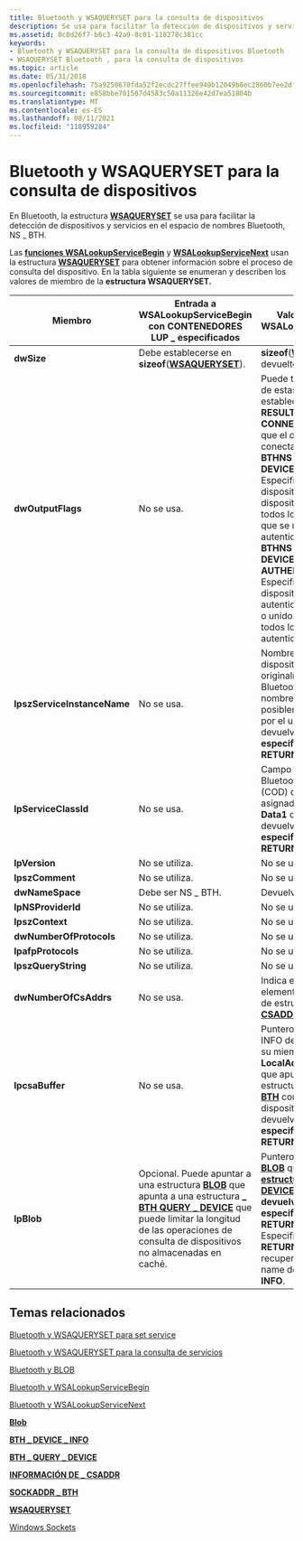 ```yaml
---
title: Bluetooth y WSAQUERYSET para la consulta de dispositivos
description: Se usa para facilitar la detección de dispositivos y servicios en Bluetooth espacio de nombres, NS \_ BTH.
ms.assetid: 0c0d26f7-b6c3-42a9-8c01-118278c381cc
keywords:
- Bluetooth y WSAQUERYSET para la consulta de dispositivos Bluetooth
- WSAQUERYSET Bluetooth , para la consulta de dispositivos
ms.topic: article
ms.date: 05/31/2018
ms.openlocfilehash: 75a9250670fda52f2ecdc27ffee949b12049b8ec2860b7ee2df23631c4469076
ms.sourcegitcommit: e858bbe701567d4583c50a11326e42d7ea51804b
ms.translationtype: MT
ms.contentlocale: es-ES
ms.lasthandoff: 08/11/2021
ms.locfileid: "118959284"
---
```

# <a name="bluetooth-and-wsaqueryset-for-device-inquiry"></a>Bluetooth y WSAQUERYSET para la consulta de dispositivos

En Bluetooth, la estructura [**WSAQUERYSET**](/windows/desktop/api/winsock2/ns-winsock2-wsaquerysetw) se usa para facilitar la detección de dispositivos y servicios en el espacio de nombres Bluetooth, NS \_ BTH.

Las [**funciones WSALookupServiceBegin**](/windows/desktop/api/winsock2/nf-winsock2-wsalookupservicebegina) y [**WSALookupServiceNext**](/windows/desktop/api/winsock2/nf-winsock2-wsalookupservicenexta) usan la estructura [**WSAQUERYSET**](/windows/desktop/api/winsock2/ns-winsock2-wsaquerysetw) para obtener información sobre el proceso de consulta del dispositivo. En la tabla siguiente se enumeran y describen los valores de miembro de la **estructura WSAQUERYSET.**

| Miembro                      | Entrada a WSALookupServiceBegin con CONTENEDORES LUP \_ especificados                                                                                                                                              | Valor devuelto de WSALookupServiceNext                                                                                                                                                                                                                                                                                                                                                                                        |
|-----------------------------|------------------------------------------------------------------------------------------------------------------------------------------------------------------------------------------------------------|---------------------------------------------------------------------------------------------------------------------------------------------------------------------------------------------------------------------------------------------------------------------------------------------------------------------------------------------------------------------------------------------------------------------------------|
| **dwSize**                  | Debe establecerse en **sizeof**([**WSAQUERYSET**](/windows/desktop/api/winsock2/ns-winsock2-wsaquerysetw)).                                                                                                                                       | **sizeof**([**WSAQUERYSET**](/windows/desktop/api/winsock2/ns-winsock2-wsaquerysetw)) devuelto por el sistema.                                                                                                                                                                                                                                                                                                                                                        |
| **dwOutputFlags**           | No se usa.                                                                                                                                                                                                  | Puede tener una o varias de estas marcas establecidas: **BTHNS \_ RESULT \_ DEVICE \_ CONNECTED** Especifica que el dispositivo está conectado.<br/> **BTHNS \_ RESULT \_ DEVICE \_ REMEMBERED** Especifica que el dispositivo es un dispositivo recordada. No todos los dispositivos que se recuerden están autenticados.<br/> **BTHNS \_ RESULT \_ DEVICE \_ AUTHENTICATED** Especifica que el dispositivo está autenticado, emparejado o unido. Se recuerda a todos los dispositivos autenticados.<br/> |
| **lpszServiceInstanceName** | No se usa.                                                                                                                                                                                                  | Nombre para mostrar del dispositivo, devuelto originalmente desde una Bluetooth solicitud de nombre remoto y posiblemente actualizado por el usuario local. Se devuelve **si se especifica \_ LUP RETURN \_ NAME.**                                                                                                                                                                                                                                         |
| **lpServiceClassId**        | No se usa.                                                                                                                                                                                                  | Campo de clase Bluetooth de dispositivo (COD) de 32 bits asignado al **miembro Data1** del GUID. Se devuelve **si se especifica \_ LUP RETURN \_ TYPE.**                                                                                                                                                                                                                                                                                    |
| **lpVersion**               | No se utiliza.                                                                                                                                                                                                  | No se utiliza.                                                                                                                                                                                                                                                                                                                                                                                                                       |
| **lpszComment**             | No se utiliza.                                                                                                                                                                                                  | No se utiliza.                                                                                                                                                                                                                                                                                                                                                                                                                       |
| **dwNameSpace**             | Debe ser NS \_ BTH.                                                                                                                                                                                           | Devuelve **NS \_ BTH.**                                                                                                                                                                                                                                                                                                                                                                                                            |
| **lpNSProviderId**          | No se utiliza.                                                                                                                                                                                                  | No se utiliza.                                                                                                                                                                                                                                                                                                                                                                                                                       |
| **lpszContext**             | No se utiliza.                                                                                                                                                                                                  | No se utiliza.                                                                                                                                                                                                                                                                                                                                                                                                                       |
| **dwNumberOfProtocols**     | No se utiliza.                                                                                                                                                                                                  | No se utiliza.                                                                                                                                                                                                                                                                                                                                                                                                                       |
| **lpafpProtocols**          | No se utiliza.                                                                                                                                                                                                  | No se utiliza.                                                                                                                                                                                                                                                                                                                                                                                                                       |
| **lpszQueryString**         | No se utiliza.                                                                                                                                                                                                  | No se utiliza.                                                                                                                                                                                                                                                                                                                                                                                                                       |
| **dwNumberOfCsAddrs**       | No se usa.                                                                                                                                                                                                  | Indica el número de elementos de la matriz de estructuras [**INFO de \_ CSADDR.**](/windows/desktop/api/nspapi/ns-nspapi-csaddr_info)                                                                                                                                                                                                                                                                                                                          |
| **lpcsaBuffer**             | No se usa.                                                                                                                                                                                                  | Puntero a una estructura INFO de [**CSADDR \_**](/windows/desktop/api/nspapi/ns-nspapi-csaddr_info) con su miembro **LocalAddr.lpSockaddr** que apunta a una estructura [**SOCKADDR \_ BTH**](/windows/desktop/api/Ws2bth/ns-ws2bth-sockaddr_bth) con la dirección del dispositivo remoto. Se devuelve **si se especifica \_ LUP RETURN \_ ADDR.**                                                                                                                                                                  |
| **lpBlob**                  | Opcional. Puede apuntar a una estructura [**BLOB**](/windows/desktop/api/nspapi/ns-nspapi-blob) que apunta a una estructura [**\_ BTH QUERY \_ DEVICE**](/windows/desktop/api/Ws2bth/ns-ws2bth-bth_query_device) que puede limitar la longitud de las operaciones de consulta de dispositivos no almacenadas en caché. | Puntero a una [**estructura BLOB**](/windows/desktop/api/nspapi/ns-nspapi-blob) que apunta a una [**estructura \_ BTH DEVICE \_ INFO.**](/windows/desktop/api/Bthdef/ns-bthdef-bth_device_info) **Se devuelve lpBlob** si **se especifica LUP \_ RETURN \_ BLOB.** Especifique **LUP \_ RETURN NAME \_ para** recuperar el campo name de **BTH DEVICE \_ \_ INFO**.                                                                                                                                                     |



 

## <a name="related-topics"></a>Temas relacionados

<dl> <dt>

[Bluetooth y WSAQUERYSET para set service](bluetooth-and-wsaqueryset-for-set-service.md)
</dt> <dt>

[Bluetooth y WSAQUERYSET para la consulta de servicios](bluetooth-and-wsaqueryset-for-service-inquiry.md)
</dt> <dt>

[Bluetooth y BLOB](bluetooth-and-blob.md)
</dt> <dt>

[Bluetooth y WSALookupServiceBegin](bluetooth-and-wsasetservice.md)
</dt> <dt>

[Bluetooth y WSALookupServiceNext](bluetooth-and-wsasetservice.md)
</dt> <dt>

[**Blob**](/windows/desktop/api/nspapi/ns-nspapi-blob)
</dt> <dt>

[**BTH \_ DEVICE \_ INFO**](/windows/desktop/api/Bthdef/ns-bthdef-bth_device_info)
</dt> <dt>

[**BTH \_ QUERY \_ DEVICE**](/windows/desktop/api/Ws2bth/ns-ws2bth-bth_query_device)
</dt> <dt>

[**INFORMACIÓN DE \_ CSADDR**](/windows/desktop/api/nspapi/ns-nspapi-csaddr_info)
</dt> <dt>

[**SOCKADDR \_ BTH**](/windows/desktop/api/Ws2bth/ns-ws2bth-sockaddr_bth)
</dt> <dt>

[**WSAQUERYSET**](/windows/desktop/api/winsock2/ns-winsock2-wsaquerysetw)
</dt> <dt>

[Windows Sockets](/windows/desktop/WinSock/windows-sockets-start-page-2)
</dt> </dl>

 


